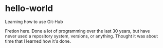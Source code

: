 # hello-world
Learning how to use Git-Hub

Fretion here.
Done a lot of programming over the last 30 years, but have never used a repository system, versions, or anything.  Thought it was about time that I learned how it's done.
